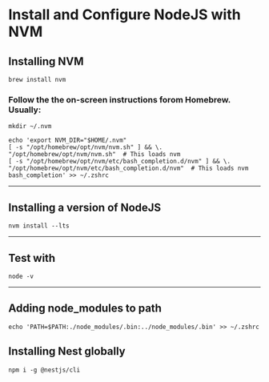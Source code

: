 # Install and Configure NodeJS with NVM

## Installing NVM

  ```
  brew install nvm
  ```
  
### Follow the the on-screen instructions forom Homebrew. Usually: 
  ```
  mkdir ~/.nvm
  ```
  
  ```
echo 'export NVM_DIR="$HOME/.nvm"
  [ -s "/opt/homebrew/opt/nvm/nvm.sh" ] && \. "/opt/homebrew/opt/nvm/nvm.sh"  # This loads nvm
  [ -s "/opt/homebrew/opt/nvm/etc/bash_completion.d/nvm" ] && \. "/opt/homebrew/opt/nvm/etc/bash_completion.d/nvm"  # This loads nvm bash_completion' >> ~/.zshrc
  ```

---

## Installing a version of NodeJS

```
nvm install --lts
```

--- 

## Test with
```
node -v
```
---

## Adding node_modules to path

```
echo 'PATH=$PATH:./node_modules/.bin:../node_modules/.bin' >> ~/.zshrc
```

## Installing Nest globally
```
npm i -g @nestjs/cli
```